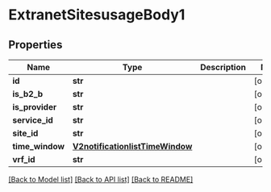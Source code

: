 # ExtranetSitesusageBody1

## Properties
Name | Type | Description | Notes
------------ | ------------- | ------------- | -------------
**id** | **str** |  | [optional] 
**is_b2_b** | **str** |  | [optional] 
**is_provider** | **str** |  | [optional] 
**service_id** | **str** |  | [optional] 
**site_id** | **str** |  | [optional] 
**time_window** | [**V2notificationlistTimeWindow**](V2notificationlistTimeWindow.md) |  | [optional] 
**vrf_id** | **str** |  | [optional] 

[[Back to Model list]](../README.md#documentation-for-models) [[Back to API list]](../README.md#documentation-for-api-endpoints) [[Back to README]](../README.md)

